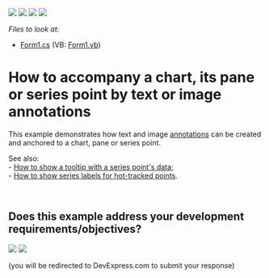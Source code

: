 <!-- default badges list -->
![](https://img.shields.io/endpoint?url=https://codecentral.devexpress.com/api/v1/VersionRange/128572463/13.1.4%2B)
[![](https://img.shields.io/badge/Open_in_DevExpress_Support_Center-FF7200?style=flat-square&logo=DevExpress&logoColor=white)](https://supportcenter.devexpress.com/ticket/details/E2188)
[![](https://img.shields.io/badge/📖_How_to_use_DevExpress_Examples-e9f6fc?style=flat-square)](https://docs.devexpress.com/GeneralInformation/403183)
[![](https://img.shields.io/badge/💬_Leave_Feedback-feecdd?style=flat-square)](#does-this-example-address-your-development-requirementsobjectives)
<!-- default badges end -->
<!-- default file list -->
*Files to look at*:

* [Form1.cs](./CS/AnnotationsSample/Form1.cs) (VB: [Form1.vb](./VB/AnnotationsSample/Form1.vb))
<!-- default file list end -->
# How to accompany a chart, its pane or series point by text or image annotations


<p>This example demonstrates how text and image <a href="http://help.devexpress.com/XtraCharts/CustomDocument7857.aspx">annotations</a> can be created and anchored to a chart, pane or series point.</p><p>See also:<br />
- <a href="https://www.devexpress.com/Support/Center/p/E126">How to show a tooltip with a series point's data</a>; <br />
- <a href="https://www.devexpress.com/Support/Center/p/E2483">How to show series labels for hot-tracked points</a>.</p>

<br/>


<!-- feedback -->
## Does this example address your development requirements/objectives?

[<img src="https://www.devexpress.com/support/examples/i/yes-button.svg"/>](https://www.devexpress.com/support/examples/survey.xml?utm_source=github&utm_campaign=winforms-chart-accompany-chart-elements-by-text-or-image-annotations&~~~was_helpful=yes) [<img src="https://www.devexpress.com/support/examples/i/no-button.svg"/>](https://www.devexpress.com/support/examples/survey.xml?utm_source=github&utm_campaign=winforms-chart-accompany-chart-elements-by-text-or-image-annotations&~~~was_helpful=no)

(you will be redirected to DevExpress.com to submit your response)
<!-- feedback end -->
